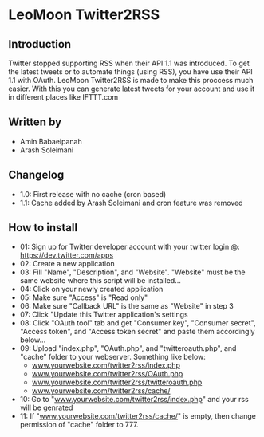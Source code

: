 # LeoMoon Twitter2RSS
## Introduction
Twitter stopped supporting RSS when their API 1.1 was introduced. To get the latest tweets or to automate things (using RSS), you have use their API 1.1 with OAuth. LeoMoon Twitter2RSS is made to make this proccess much easier. With this you can generate latest tweets for your account and use it in different places like IFTTT.com

## Written by
  - Amin Babaeipanah
  - Arash Soleimani

## Changelog
  - 1.0: First release with no cache (cron based)
  - 1.1: Cache added by Arash Soleimani and cron feature was removed

## How to install
  - 01: Sign up for Twitter developer account with your twitter login @: https://dev.twitter.com/apps
  - 02: Create a new application
  - 03: Fill "Name", "Description", and "Website". "Website" must be the same website where this script will be installed...
  - 04: Click on your newly created application
  - 05: Make sure "Access" is "Read only"
  - 06: Make sure "Callback URL" is the same as "Website" in step 3
  - 07: Click "Update this Twitter application's settings
  - 08: Click "OAuth tool" tab and get "Consumer key", "Consumer secret", "Access token", and "Access token secret" and paste them accordingly below...
  - 09: Upload "index.php", "OAuth.php", and "twitteroauth.php", and "cache" folder to your webserver. Something like below:
      * www.yourwebsite.com/twitter2rss/index.php
      * www.yourwebsite.com/twitter2rss/OAuth.php
      * www.yourwebsite.com/twitter2rss/twitteroauth.php
      * www.yourwebsite.com/twitter2rss/cache/
  - 10: Go to "www.yourwebsite.com/twitter2rss/index.php" and your rss will be genrated
  - 11: If "www.yourwebsite.com/twitter2rss/cache/" is empty, then change permission of "cache" folder to 777.
